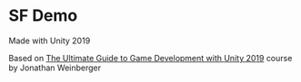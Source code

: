 # SF Demo
Made with Unity 2019

Based on [The Ultimate Guide to Game Development with Unity 2019](https://www.udemy.com/course/the-ultimate-guide-to-game-development-with-unity/) course by Jonathan Weinberger
